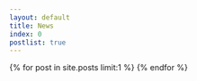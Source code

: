 ```yaml
---
layout: default
title: News
index: 0
postlist: true
---
```


{% for post in site.posts limit:1 %}
{% endfor %}
